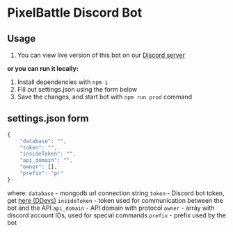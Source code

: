 # PixelBattle Discord Bot
## Usage
1. You can view live version of this bot on our [Discord server](https://discord.gg/XBPyGUv3DT)

**or you can run it locally:**

1. Install dependencies with `npm i`
2. Fill out settings.json using the form below
3. Save the changes, and start bot with `npm run prod` command

## settings.json form
```js
{
    "database": "",
    "token": "",
    "insideToken": "",
    "api_domain": "",
    "owner": [],
    "prefix": "p!"
}
```
where:
`database` - mongodb url connection string
`token` - Discord bot token, get [here (DDevs)](https://discord.com/developers/applications)
`insideToken` - token used for communication between the bot and the API
`api_domain` - API domain with protocol
`owner` - array with discord account IDs, used for special commands
`prefix` - prefix used by the bot